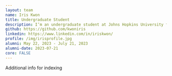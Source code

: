 ```yaml
---
layout: team
name: Iris Kwon
title: Undergraduate Student
description: I’m an undergraduate student at Johns Hopkins University from Seoul, Korea, studying Biomedical Engineering and Computer Science. I’m on a journey to create meaningful designs through computational approaches to eradicate health inequities and solve biomedical problems. Outside the lab, I enjoy going to the gym, cycling, attempting digital art, listening to music, and exploring the city with friends!
github: https://github.com/kwoniris
linkedin: https://www.linkedin.com/in/iriskwon/
profile: /img/irisprofile.jpg
alumni: May 22, 2023 - July 21, 2023
alumni-date: 2023-07-21
core: FALSE
---
```


Additional info for indexing
